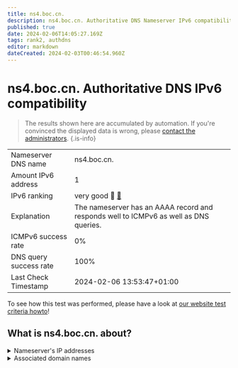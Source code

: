 ```yaml
---
title: ns4.boc.cn.
description: ns4.boc.cn. Authoritative DNS Nameserver IPv6 compatibility
published: true
date: 2024-02-06T14:05:27.169Z
tags: rank2, authdns
editor: markdown
dateCreated: 2024-02-03T00:46:54.960Z
---
```


# ns4.boc.cn. Authoritative DNS IPv6 compatibility

> The results shown here are accumulated by automation. If you're convinced the displayed data is wrong, please [contact the administrators](/howto/chat). 
{.is-info}




|   |   |
| - | - |
| Nameserver DNS name | ns4.boc.cn.
| Amount IPv6 address | 1
| IPv6 ranking | very good :2nd_place_medal: [🔗](/howto/ranking) |
| Explanation | The nameserver has an AAAA record and responds well to ICMPv6 as well as DNS queries. |
| ICMPv6 success rate | 0%|
| DNS query success rate | 100% |
| Last Check Timestamp | 2024-02-06 13:53:47+01:00 |

To see how this test was performed, please have a look at [our website test criteria howto](/howto/testcriteria/authdns)!


## What is ns4.boc.cn. about?




<details>
<summary>Nameserver's IP addresses</summary>

2408:8606:2300:f::3

</details>



<details>
<summary>Associated domain names</summary>

www.boc.cn

</details>
